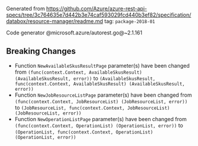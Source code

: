 Generated from https://github.com/Azure/azure-rest-api-specs/tree/3c764635e7d442b3e74caf593029fcd440b3ef82/specification/databox/resource-manager/readme.md tag: `package-2018-01`

Code generator @microsoft.azure/autorest.go@~2.1.161

## Breaking Changes

- Function `NewAvailableSkusResultPage` parameter(s) have been changed from `(func(context.Context, AvailableSkusResult) (AvailableSkusResult, error))` to `(AvailableSkusResult, func(context.Context, AvailableSkusResult) (AvailableSkusResult, error))`
- Function `NewJobResourceListPage` parameter(s) have been changed from `(func(context.Context, JobResourceList) (JobResourceList, error))` to `(JobResourceList, func(context.Context, JobResourceList) (JobResourceList, error))`
- Function `NewOperationListPage` parameter(s) have been changed from `(func(context.Context, OperationList) (OperationList, error))` to `(OperationList, func(context.Context, OperationList) (OperationList, error))`
